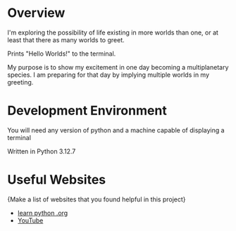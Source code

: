# Overview

I'm exploring the possibility of life existing in more worlds than one, or at least that there as many worlds to greet.

Prints "Hello Worlds!" to the terminal.

My purpose is to show my excitement in one day becoming a multiplanetary species. I am preparing for that day by implying multiple worlds in my greeting.


# Development Environment

You will need any version of python and a machine capable of displaying a terminal

Written in Python 3.12.7

# Useful Websites

{Make a list of websites that you found helpful in this project}
* [learn python .org](https://www.learnpython.org/en/Hello,_World!)
* [YouTube](https://youtu.be/dQw4w9WgXcQ)